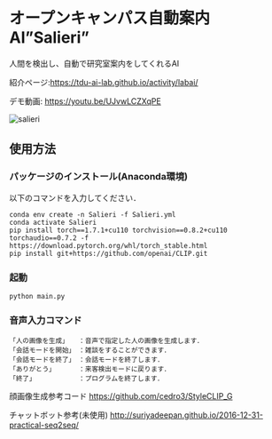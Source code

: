 # オープンキャンパス自動案内AI”Salieri”

人間を検出し、自動で研究室案内をしてくれるAI

紹介ページ:https://tdu-ai-lab.github.io/activity/labai/

デモ動画: https://youtu.be/UJvwLCZXqPE

![salieri](https://user-images.githubusercontent.com/63311737/140689071-1c1dc696-a987-4f77-964c-75eaf11d2df2.png)

## 使用方法

### パッケージのインストール(Anaconda環境)
以下のコマンドを入力してください．

```
conda env create -n Salieri -f Salieri.yml
conda activate Salieri
pip install torch==1.7.1+cu110 torchvision==0.8.2+cu110 torchaudio==0.7.2 -f https://download.pytorch.org/whl/torch_stable.html
pip install git+https://github.com/openai/CLIP.git
```
### 起動
```
python main.py
```

### 音声入力コマンド
```
「人の画像を生成」　　：音声で指定した人の画像を生成します．
「会話モードを開始」　：雑談をすることができます．
「会話モードを終了」　：会話モードを終了します．
「ありがとう」　　　　：来客検出モードに戻ります．
「終了」　　　　　　　：プログラムを終了します．
```



顔画像生成参考コード
https://github.com/cedro3/StyleCLIP_G

チャットボット参考(未使用)
http://suriyadeepan.github.io/2016-12-31-practical-seq2seq/

